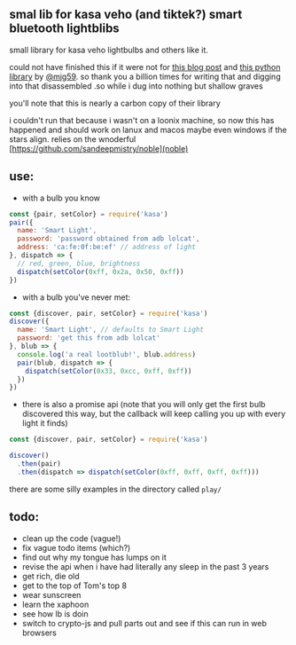 ## smal lib for kasa veho (and tiktek?) smart bluetooth lightblibs

small library for kasa veho lightbulbs and others like it.

could not have finished this if it were not for
[this blog post](https://mjg59.dreamwidth.org/43722.html) and
[this python library](https://github.com/mjg59/python-tikteck) by
[@mjg59](https://twitter.com/mjg59). so thank you a billion times for writing
that and digging into that disassembled .so while i dug into nothing but shallow
graves

you'll note that this is nearly a carbon copy of their library

i couldn't run that because i wasn't on a loonix machine, so now this has
happened and should work on lanux and macos maybe even windows if the stars
align. relies on the wnoderful [https://github.com/sandeepmistry/noble](noble)

## use:

* with a bulb you know

```js
const {pair, setColor} = require('kasa')
pair({
  name: 'Smart Light',
  password: 'password obtained from adb lolcat',
  address: 'ca:fe:0f:be:ef' // address of light
}, dispatch => {
  // red, green, blue, brightness
  dispatch(setColor(0xff, 0x2a, 0x50, 0xff))
})
```

* with a bulb you've never met:

```js
const {discover, pair, setColor} = require('kasa')
discover({
  name: 'Smart Light', // defaults to Smart Light
  password: 'get this from adb lolcat'
}, blub => {
  console.log('a real lootblub!', blub.address)
  pair(blub, dispatch => {
    dispatch(setColor(0x33, 0xcc, 0xff, 0xff))
  })
})
```

* there is also a promise api (note that you will only get the first bulb
  discovered this way, but the callback will keep calling you up with every
  light it finds)

```js
const {discover, pair, setColor} = require('kasa')

discover()
  .then(pair)
  .then(dispatch => dispatch(setColor(0xff, 0xff, 0xff, 0xff)))
```

there are some silly examples in the directory called `play/`

## todo:

* clean up the code (vague!)
* fix vague todo items (which?)
* find out why my tongue has lumps on it
* revise the api when i have had literally any sleep in the past 3 years
* get rich, die old
* get to the top of Tom's top 8
* wear sunscreen
* learn the xaphoon
* see how lb is doin
* switch to crypto-js and pull parts out and see if this can run in web browsers
